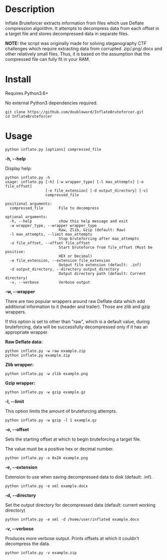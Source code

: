 # Description

Inflate Bruteforcer extracts information from files which use Deflate compression algorithm. It attempts to decompress data from each offset in a target file and stores decompressed data in separate files.

**NOTE:** the script was originally made for solving steganography CTF challenges which require extracting data from corrupted .zip/.png/.docx and other relatively small files. Thus, it is based on the assumption that the compressed file can fully fit in your RAM.

# Install

Requires Python3.6+

No external Python3 dependencies required.

```
git clone https://github.com/doubleword/InflateBruteforcer.git
cd InflateBruteforcer
```
# Usage

```
python inflate.py [options] compressed_file
```

**-h, --help**

Display help:
```
python inflate.py -h
usage: inflate.py [-h] [-w wrapper_type] [-l max_attempts] [-o file_offset]
                  [-e file_extension] [-d output_directory] [-v]
                  compressed_file

positional arguments:
  compressed_file       File to decompress

optional arguments:
  -h, --help            show this help message and exit
  -w wrapper_type, --wrapper wrapper_type
                        Raw, Zlib, Gzip (default: Raw)
  -l max_attempts, --limit max_attempts
                        Stop bruteforcing after max_attempts
  -o file_offset, --offset file_offset
                        Start bruteforce from file_offset (Must be positive:
                        HEX or Decimal)
  -e file_extension, --extension file_extension
                        Output file extension (default: .inf)
  -d output_directory, --directory output_directory
                        Output directory path (default: Current directory)
  -v, --verbose         Verbose output
```

**-w, --wrapper**

There are two popular wrappers around raw Deflate data which add additional information to it (header and trailer). Those are zlib and gzip wrappers.

If this option is set to other than "raw", which is a default value, during bruteforcing, data will be successfully decompressed only if it has an appropriate wrapper.

**Raw Deflate data:**
```
python inflate.py -w raw example.zip
python inflate.py example.zip
```
**Zlib wrapper:**
```
python inflate.py -w zlib example.png
```
**Gzip wrapper:**
```
python inflate.py -w gzip example.gz
```

**-l, --limit**

This option limits the amount of bruteforcing attempts.

```
python inflate.py -w gzip -l 1 example.gz
```

**-o, --offset**

Sets the starting offset at which to begin bruteforcing a target file.

The value must be a positive hex or decimal number.

```
python inflate.py -o 0x2A example.png
```

**-e, --extension**

Extension to use when saving decompressed data to disk (default: .inf).

```
python inflate.py -e xml example.docx
```

**-d, --directory**

Set the output directory for decompressed data (default: current working directory)

```
python inflate.py -e xml -d /home/user/inflated example.docx
```

**-v, --verbose**

Produces more verbose output. Prints offsets at which it couldn't decompress the data.

```
python inflate.py -v example.zip
```